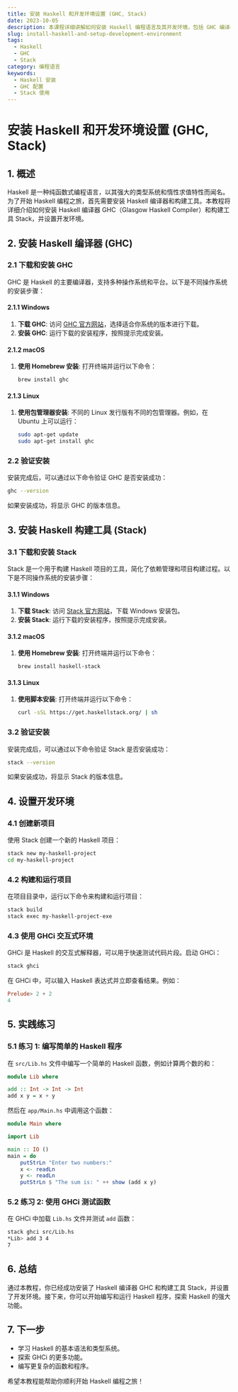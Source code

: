 ```yaml
---
title: 安装 Haskell 和开发环境设置 (GHC, Stack)
date: 2023-10-05
description: 本课程详细讲解如何安装 Haskell 编程语言及其开发环境，包括 GHC 编译器和 Stack 构建工具的配置与使用。
slug: install-haskell-and-setup-development-environment
tags:
  - Haskell
  - GHC
  - Stack
category: 编程语言
keywords:
  - Haskell 安装
  - GHC 配置
  - Stack 使用
---
```


# 安装 Haskell 和开发环境设置 (GHC, Stack)

## 1. 概述

Haskell 是一种纯函数式编程语言，以其强大的类型系统和惰性求值特性而闻名。为了开始 Haskell 编程之旅，首先需要安装 Haskell 编译器和构建工具。本教程将详细介绍如何安装 Haskell 编译器 GHC（Glasgow Haskell Compiler）和构建工具 Stack，并设置开发环境。

## 2. 安装 Haskell 编译器 (GHC)

### 2.1 下载和安装 GHC

GHC 是 Haskell 的主要编译器，支持多种操作系统和平台。以下是不同操作系统的安装步骤：

#### 2.1.1 Windows

1. **下载 GHC**: 访问 [GHC 官方网站](https://www.haskell.org/ghc/)，选择适合你系统的版本进行下载。
2. **安装 GHC**: 运行下载的安装程序，按照提示完成安装。

#### 2.1.2 macOS

1. **使用 Homebrew 安装**: 打开终端并运行以下命令：
   ```bash
   brew install ghc
   ```

#### 2.1.3 Linux

1. **使用包管理器安装**: 不同的 Linux 发行版有不同的包管理器。例如，在 Ubuntu 上可以运行：
   ```bash
   sudo apt-get update
   sudo apt-get install ghc
   ```

### 2.2 验证安装

安装完成后，可以通过以下命令验证 GHC 是否安装成功：

```bash
ghc --version
```

如果安装成功，将显示 GHC 的版本信息。

## 3. 安装 Haskell 构建工具 (Stack)

### 3.1 下载和安装 Stack

Stack 是一个用于构建 Haskell 项目的工具，简化了依赖管理和项目构建过程。以下是不同操作系统的安装步骤：

#### 3.1.1 Windows

1. **下载 Stack**: 访问 [Stack 官方网站](https://docs.haskellstack.org/en/stable/README/)，下载 Windows 安装包。
2. **安装 Stack**: 运行下载的安装程序，按照提示完成安装。

#### 3.1.2 macOS

1. **使用 Homebrew 安装**: 打开终端并运行以下命令：
   ```bash
   brew install haskell-stack
   ```

#### 3.1.3 Linux

1. **使用脚本安装**: 打开终端并运行以下命令：
   ```bash
   curl -sSL https://get.haskellstack.org/ | sh
   ```

### 3.2 验证安装

安装完成后，可以通过以下命令验证 Stack 是否安装成功：

```bash
stack --version
```

如果安装成功，将显示 Stack 的版本信息。

## 4. 设置开发环境

### 4.1 创建新项目

使用 Stack 创建一个新的 Haskell 项目：

```bash
stack new my-haskell-project
cd my-haskell-project
```

### 4.2 构建和运行项目

在项目目录中，运行以下命令来构建和运行项目：

```bash
stack build
stack exec my-haskell-project-exe
```

### 4.3 使用 GHCi 交互式环境

GHCi 是 Haskell 的交互式解释器，可以用于快速测试代码片段。启动 GHCi：

```bash
stack ghci
```

在 GHCi 中，可以输入 Haskell 表达式并立即查看结果。例如：

```haskell
Prelude> 2 + 2
4
```

## 5. 实践练习

### 5.1 练习 1: 编写简单的 Haskell 程序

在 `src/Lib.hs` 文件中编写一个简单的 Haskell 函数，例如计算两个数的和：

```haskell
module Lib where

add :: Int -> Int -> Int
add x y = x + y
```

然后在 `app/Main.hs` 中调用这个函数：

```haskell
module Main where

import Lib

main :: IO ()
main = do
    putStrLn "Enter two numbers:"
    x <- readLn
    y <- readLn
    putStrLn $ "The sum is: " ++ show (add x y)
```

### 5.2 练习 2: 使用 GHCi 测试函数

在 GHCi 中加载 `Lib.hs` 文件并测试 `add` 函数：

```bash
stack ghci src/Lib.hs
*Lib> add 3 4
7
```

## 6. 总结

通过本教程，你已经成功安装了 Haskell 编译器 GHC 和构建工具 Stack，并设置了开发环境。接下来，你可以开始编写和运行 Haskell 程序，探索 Haskell 的强大功能。

## 7. 下一步

- 学习 Haskell 的基本语法和类型系统。
- 探索 GHCi 的更多功能。
- 编写更复杂的函数和程序。

希望本教程能帮助你顺利开始 Haskell 编程之旅！